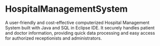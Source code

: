 # HospitalManagementSystem
A user-friendly and cost-effective computerized Hospital Management System built with Java and SQL in Eclipse IDE. It securely handles patient and doctor information, providing quick data processing and easy access for authorized receptionists and administrators.
